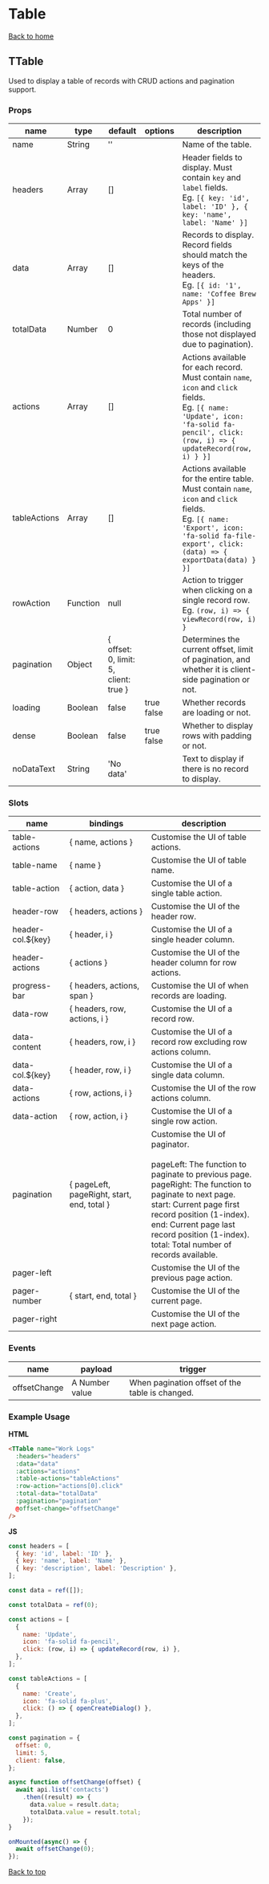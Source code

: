 # Table

[Back to home](/README.md)

## TTable

Used to display a table of records with CRUD actions and pagination support.

### Props

| name | type | default | options | description |
| --- | --- | --- | --- | --- |
| name | String | '' | | Name of the table. |
| headers | Array | [] | | Header fields to display. Must contain `key` and `label` fields.<br>Eg. `[{ key: 'id', label: 'ID' }, { key: 'name', label: 'Name' }]` |
| data | Array | [] | | Records to display. Record fields should match the keys of the headers.<br>Eg. `[{ id: '1', name: 'Coffee Brew Apps' }]` |
| totalData | Number | 0 | | Total number of records (including those not displayed due to pagination). |
| actions | Array | [] | | Actions available for each record. Must contain `name`, `icon` and `click` fields.<br>Eg. `[{ name: 'Update', icon: 'fa-solid fa-pencil', click: (row, i) => { updateRecord(row, i) } }]` |
| tableActions | Array | [] | | Actions available for the entire table. Must contain `name`, `icon` and `click` fields.<br>Eg. `[{ name: 'Export', icon: 'fa-solid fa-file-export', click: (data) => { exportData(data) } }]` |
| rowAction | Function | null | | Action to trigger when clicking on a single record row.<br>Eg. `(row, i) => { viewRecord(row, i) }` |
| pagination | Object | { offset: 0, limit: 5, client: true } | | Determines the current offset, limit of pagination, and whether it is client-side pagination or not. |
| loading | Boolean | false | true<br>false | Whether records are loading or not. |
| dense | Boolean | false | true<br>false | Whether to display rows with padding or not. |
| noDataText | String | 'No data' | | Text to display if there is no record to display. |

### Slots

| name | bindings | description |
| --- | --- | --- |
| table-actions | { name, actions } | Customise the UI of table actions. |
| table-name | { name } | Customise the UI of table name. |
| table-action | { action, data } | Customise the UI of a single table action. |
| header-row | { headers, actions } | Customise the UI of the header row. |
| header-col.${key} | { header, i } | Customise the UI of a single header column. |
| header-actions | { actions } | Customise the UI of the header column for row actions. |
| progress-bar | { headers, actions, span } | Customise the UI of when records are loading. |
| data-row | { headers, row, actions, i } | Customise the UI of a record row. |
| data-content | { headers, row, i } | Customise the UI of a record row excluding row actions column. |
| data-col.${key} | { header, row, i } | Customise the UI of a single data column. |
| data-actions | { row, actions, i } | Customise the UI of the row actions column. |
| data-action | { row, action, i } | Customise the UI of a single row action. |
| pagination | { pageLeft, pageRight, start, end, total } | Customise the UI of paginator.<br><br>pageLeft: The function to paginate to previous page.<br>pageRight: The function to paginate to next page.<br>start: Current page first record position (1-index).<br>end: Current page last record position (1-index).<br>total: Total number of records available. |
| pager-left | | Customise the UI of the previous page action. |
| pager-number | { start, end, total } | Customise the UI of the current page. |
| pager-right | | Customise the UI of the next page action. |

### Events

| name | payload | trigger |
| --- | --- | --- |
| offsetChange | A Number value | When pagination offset of the table is changed. |

### Example Usage

<strong>HTML</strong>

```html
<TTable name="Work Logs"
  :headers="headers"
  :data="data"
  :actions="actions"
  :table-actions="tableActions"
  :row-action="actions[0].click"
  :total-data="totalData"
  :pagination="pagination"
  @offset-change="offsetChange"
/>
```

<strong>JS</strong>

```js
const headers = [
  { key: 'id', label: 'ID' },
  { key: 'name', label: 'Name' },
  { key: 'description', label: 'Description' },
];

const data = ref([]);

const totalData = ref(0);

const actions = [
  {
    name: 'Update',
    icon: 'fa-solid fa-pencil',
    click: (row, i) => { updateRecord(row, i) },
  },
];

const tableActions = [
  {
    name: 'Create',
    icon: 'fa-solid fa-plus',
    click: () => { openCreateDialog() },
  },
];

const pagination = {
  offset: 0,
  limit: 5,
  client: false,
};

async function offsetChange(offset) {
  await api.list('contacts')
    .then((result) => {
      data.value = result.data;
      totalData.value = result.total;
    });
}

onMounted(async() => {
  await offsetChange(0);
});
```

[Back to top](#table)
